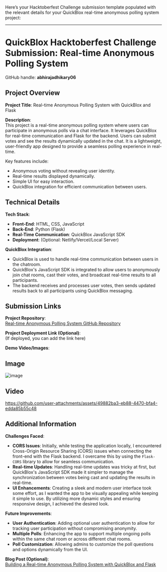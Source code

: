 Here’s your Hacktoberfest Challenge submission template populated with the relevant details for your QuickBlox real-time anonymous polling system project:

---

# QuickBlox Hacktoberfest Challenge Submission: Real-time Anonymous Polling System

GitHub handle: **abhirajadhikary06**

## Project Overview

**Project Title**: Real-time Anonymous Polling System with QuickBlox and Flask

**Description**:  
This project is a real-time anonymous polling system where users can participate in anonymous polls via a chat interface. It leverages QuickBlox for real-time communication and Flask for the backend. Users can submit votes and see the results dynamically updated in the chat. It is a lightweight, user-friendly app designed to provide a seamless polling experience in real-time.

Key features include:
- Anonymous voting without revealing user identity.
- Real-time results displayed dynamically.
- Simple UI for easy interaction.
- QuickBlox integration for efficient communication between users.

## Technical Details

**Tech Stack**:  
- **Front-End**: HTML, CSS, JavaScript  
- **Back-End**: Python (Flask)  
- **Real-Time Communication**: QuickBlox JavaScript SDK  
- **Deployment**: (Optional: Netlify/Vercel/Local Server)

**QuickBlox Integration**:  
- QuickBlox is used to handle real-time communication between users in the chatroom.
- QuickBlox's JavaScript SDK is integrated to allow users to anonymously join chat rooms, cast their votes, and broadcast real-time results to all participants.
- The backend receives and processes user votes, then sends updated results back to all participants using QuickBlox messaging.

## Submission Links

**Project Repository**:  
[Real-time Anonymous Polling System GitHub Repository](https://github.com/abhirajadhikary06/polling-app.git)

**Project Deployment Link (Optional)**:  
(If deployed, you can add the link here)

**Demo Video/Images**:  
## Image
![image](https://github.com/user-attachments/assets/2658ea80-f361-4e8a-991f-0f5371f39af3)

## Video

https://github.com/user-attachments/assets/49882ba3-eb88-4470-bfa4-edda85b55c48

## Additional Information

**Challenges Faced**:  
- **CORS Issues**: Initially, while testing the application locally, I encountered Cross-Origin Resource Sharing (CORS) issues when connecting the front-end with the Flask backend. I overcame this by using the `Flask-CORS` library to allow for seamless communication.
- **Real-time Updates**: Handling real-time updates was tricky at first, but QuickBlox's JavaScript SDK made it simpler to manage the synchronization between votes being cast and updating the results in real-time.
- **UI Enhancements**: Creating a sleek and modern user interface took some effort, as I wanted the app to be visually appealing while keeping it simple to use. By utilizing more dynamic styles and ensuring responsive design, I achieved the desired look.

**Future Improvements**:  
- **User Authentication**: Adding optional user authentication to allow for tracking user participation without compromising anonymity.
- **Multiple Polls**: Enhancing the app to support multiple ongoing polls within the same chat room or across different chat rooms.
- **Poll Customization**: Allowing admins to customize the poll questions and options dynamically from the UI.

**Blog Post (Optional)**:  
[Building a Real-time Anonymous Polling System with QuickBlox and Flask](https://dev.to/abhirajadhikary06/building-a-real-time-anonymous-polling-system-with-quickblox-and-flask-7gj)
